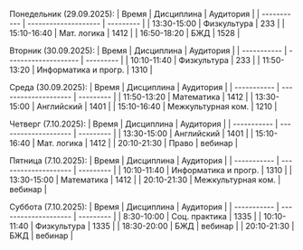 Понедельник (29.09.2025):
| Время       | Дисциплина           | Аудитория |
| ----------- | -------------------- | --------- |
| 13:30-15:00 | Физкультура          | 233       |
| 15:10-16:40 | Мат. логика          | 1412      |
| 16:50-18:20 | БЖД                  | 1528      |
 
Вторник (30.09.2025):
| Время       | Дисциплина           | Аудитория |
| ----------- | -------------------- | --------- |
| 10:10-11:40 | Физкультура          | 233       |
| 11:50-13:20 | Информатика и прогр. | 1310      |

Среда (30.09.2025):
| Время       | Дисциплина           | Аудитория |
| ----------- | -------------------- | --------- |
| 11:50-13:20 | Математика           | 1412      |
| 13:30-15:00 | Английский           | 1401      |
| 15:10-16:40 | Межкультурная ком.   | 1210      |
 
Четверг (7.10.2025):
| Время       | Дисциплина           | Аудитория |
| ----------- | -------------------- | --------- |
| 13:30-15:00 | Английский           | 1401      |
| 15:10-16:40 | Мат. логика          | 1412      |
| 20:10-21:30 | Право                | вебинар   |
 
Пятница (7.10.2025):
| Время       | Дисциплина           | Аудитория |
| ----------- | -------------------- | --------- |
| 10:10-11:40 | Информатика и прогр. | 1310      |
| 13:30-15:00 | Математика           | 1412      |
| 20:10-21:30 | Межкультурная ком.   | вебинар   |
 
Суббота (7.10.2025):
| Время       | Дисциплина           | Аудитория |
| ----------- | -------------------- | --------- |
| 8:30-10:00  | Соц. практика        | 1335      |
| 10:10-11:40 | Физкультура          | 1335      |
| 18:30-20:00 | БЖД                  | вебинар   |
| 20:10-21:30 | БЖД                  | вебинар   |
  
  